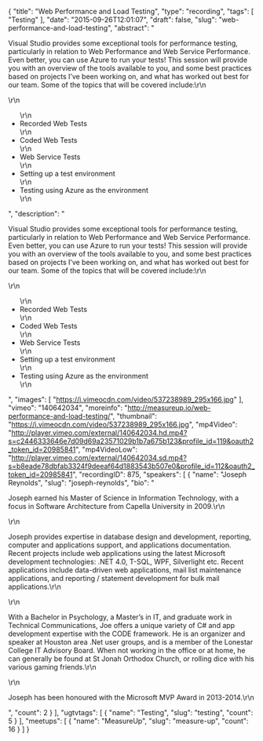 {
  "title": "Web Performance and Load Testing",
  "type": "recording",
  "tags": [
    "Testing"
  ],
  "date": "2015-09-26T12:01:07",
  "draft": false,
  "slug": "web-performance-and-load-testing",
  "abstract": "<p>Visual Studio provides some exceptional tools for performance testing, particularly in relation to Web Performance and Web Service Performance. Even better, you can use Azure to run your tests! This session will provide you with an overview of the tools available to you, and some best practices based on projects I’ve been working on, and what has worked out best for our team. Some of the topics that will be covered include:\r\n</p>\r\n<ul>\r\n<li>Recorded Web Tests</li>\r\n<li>Coded Web Tests</li>\r\n<li>Web Service Tests</li>\r\n<li>Setting up a test environment</li>\r\n<li>Testing using Azure as the environment</li>\r\n</ul>",
  "description": "<p>Visual Studio provides some exceptional tools for performance testing, particularly in relation to Web Performance and Web Service Performance. Even better, you can use Azure to run your tests! This session will provide you with an overview of the tools available to you, and some best practices based on projects I’ve been working on, and what has worked out best for our team. Some of the topics that will be covered include:\r\n</p>\r\n<ul>\r\n<li>Recorded Web Tests</li>\r\n<li>Coded Web Tests</li>\r\n<li>Web Service Tests</li>\r\n<li>Setting up a test environment</li>\r\n<li>Testing using Azure as the environment</li>\r\n</ul>",
  "images": [
    "https://i.vimeocdn.com/video/537238989_295x166.jpg"
  ],
  "vimeo": "140642034",
  "moreinfo": "http://measureup.io/web-performance-and-load-testing/",
  "thumbnail": "https://i.vimeocdn.com/video/537238989_295x166.jpg",
  "mp4Video": "http://player.vimeo.com/external/140642034.hd.mp4?s=c2446333646e7d09d69a23571029b1b7a675b123&profile_id=119&oauth2_token_id=20985841",
  "mp4VideoLow": "http://player.vimeo.com/external/140642034.sd.mp4?s=b8eade78dbfab3324f9deeaf64d1883543b507e0&profile_id=112&oauth2_token_id=20985841",
  "recordingID": 875,
  "speakers": [
    {
      "name": "Joseph Reynolds",
      "slug": "joseph-reynolds",
      "bio": "<p>Joseph earned his Master of Science in Information Technology, with a focus in Software Architecture from Capella University in 2009.\r\n</p>\r\n<p>Joseph provides expertise in database design and development, reporting, computer and applications support, and applications documentation. Recent projects include web applications using the latest Microsoft development technologies: .NET 4.0, T-SQL, WPF, Silverlight etc. Recent applications include data-driven web applications, mail list maintenance applications, and reporting / statement development for bulk mail applications.\r\n</p>\r\n<p>With a Bachelor in Psychology, a Master’s in IT, and graduate work in Technical Communications, Joe offers a unique variety of C# and app development expertise with the CODE framework. He is an organizer and speaker at Houston area .Net user groups, and is a member of the Lonestar College IT Advisory Board.  When not working in the office or at home, he can generally be found at St Jonah Orthodox Church, or rolling dice with his various gaming friends.\r\n</p>\r\n<p>Joseph has been honoured with the Microsoft MVP Award in 2013-2014.\r\n</p>",
      "count": 2
    }
  ],
  "ugtvtags": [
    {
      "name": "Testing",
      "slug": "testing",
      "count": 5
    }
  ],
  "meetups": [
    {
      "name": "MeasureUp",
      "slug": "measure-up",
      "count": 16
    }
  ]
}